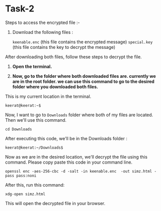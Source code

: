 # Task-2
Steps to access the encrypted file :-

1. Download the following files : 

    `keenable.enc` (this file contains the encrypted message)
    `special.key` (this file contains the key to decrypt the message)

After downloading both files, follow these steps to decrypt the file.

1. **Open the terminal.**

2. **Now, go to the folder where both downloaded files are. currently we are in the root folder. we can use this command to go to the desired folder where you downloaded both files.**

This is my current location in the terminal.

```
keerat@keerat:~$ 

```
Now, I want to go to `Downloads` folder where both of my files are located. Then we'll use this command.

```
cd Downloads
```

After executing this code, we'll be in the Downloads folder :

```
keerat@keerat:~/Downloads$ 
```

Now as we are in the desired location, we'll decrypt the file using this command.
Please copy paste this code in your command line.

```
openssl enc -aes-256-cbc -d -salt -in keenable.enc  -out simz.html -pass pass:noni
```
After this, run this command:
```
xdg-open simz.html
```
This will open the decrypted file in your browser.